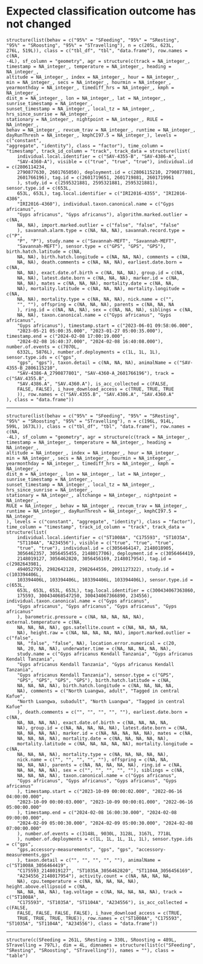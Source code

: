 # Expected classification outcome has not changed

    structure(list(behav = c("95%" = "SFeeding", "95%" = "SResting", 
    "95%" = "SRoosting", "95%" = "STravelling"), n = c(205L, 623L, 
    276L, 519L)), class = c("tbl_df", "tbl", "data.frame"), row.names = c(NA, 
    -4L), sf_column = "geometry", agr = structure(c(track = NA_integer_, 
    timestamp = NA_integer_, temperature = NA_integer_, heading = NA_integer_, 
    altitude = NA_integer_, index = NA_integer_, hour = NA_integer_, 
    min = NA_integer_, secs = NA_integer_, hourmin = NA_integer_, 
    yearmonthday = NA_integer_, timediff_hrs = NA_integer_, kmph = NA_integer_, 
    dist_m = NA_integer_, lon = NA_integer_, lat = NA_integer_, sunrise_timestamp = NA_integer_, 
    sunset_timestamp = NA_integer_, local_tz = NA_integer_, hrs_since_sunrise = NA_integer_, 
    stationary = NA_integer_, nightpoint = NA_integer_, RULE = NA_integer_, 
    behav = NA_integer_, revcum_trav = NA_integer_, runtime = NA_integer_, 
    dayRunThresh = NA_integer_, kmphCI97.5 = NA_integer_), levels = c("constant", 
    "aggregate", "identity"), class = "factor"), time_column = "timestamp", track_id_column = "track", track_data = structure(list(
        individual.local.identifier = c("SAV-4355-B", "SAV-4386-A", 
        "SAV-4360-A"), visible = c("true", "true", "true"), individual.id = c(2806114234, 
        2790877630, 2601765050), deployment.id = c(2806115210, 2790877801, 
        2601766196), tag.id = c(2601719651, 2601719881, 2601719961
        ), study.id = c(2595321881, 2595321881, 2595321881), sensor.type.id = c(653L, 
        653L, 653L), tag.local.identifier = c("IRI2016-4355", "IRI2016-4386", 
        "IRI2016-4360"), individual.taxon.canonical.name = c("Gyps africanus", 
        "Gyps africanus", "Gyps africanus"), algorithm.marked.outlier = c(NA, 
        NA, NA), import.marked.outlier = c("false", "false", "false"
        ), savannah.alarm.type = c(NA, NA, NA), savannah.record.type = c("P", 
        "P", "P"), study.name = c("Savannah-MEFT", "Savannah-MEFT", 
        "Savannah-MEFT"), sensor.type = c("GPS", "GPS", "GPS"), birth.hatch.latitude = c(NA, 
        NA, NA), birth.hatch.longitude = c(NA, NA, NA), comments = c(NA, 
        NA, NA), death.comments = c(NA, NA, NA), earliest.date.born = c(NA, 
        NA, NA), exact.date.of.birth = c(NA, NA, NA), group.id = c(NA, 
        NA, NA), latest.date.born = c(NA, NA, NA), marker.id = c(NA, 
        NA, NA), mates = c(NA, NA, NA), mortality.date = c(NA, NA, 
        NA), mortality.latitude = c(NA, NA, NA), mortality.longitude = c(NA, 
        NA, NA), mortality.type = c(NA, NA, NA), nick.name = c("", 
        "", ""), offspring = c(NA, NA, NA), parents = c(NA, NA, NA
        ), ring.id = c(NA, NA, NA), sex = c(NA, NA, NA), siblings = c(NA, 
        NA, NA), taxon.canonical.name = c("Gyps africanus", "Gyps africanus", 
        "Gyps africanus"), timestamp.start = c("2023-06-01 09:58:06.000", 
        "2023-05-21 05:00:35.000", "2023-01-27 05:00:35.000"), timestamp.end = c("2024-02-08 17:00:19.000", 
        "2024-02-08 16:40:37.000", "2024-02-08 16:40:08.000"), number.of.events = c(7070L, 
        6332L, 5876L), number.of.deployments = c(1L, 1L, 1L), sensor.type.ids = c("gps", 
        "gps", "gps"), taxon.detail = c(NA, NA, NA), animalName = c("SAV-4355-B_2806115210", 
        "SAV-4386-A_2790877801", "SAV-4360-A_2601766196"), track = c("SAV.4355.B", 
        "SAV.4386.A", "SAV.4360.A"), is_acc_collected = c(FALSE, 
        FALSE, FALSE), i_have_download_access = c(TRUE, TRUE, TRUE
        )), row.names = c("SAV.4355.B", "SAV.4386.A", "SAV.4360.A"
    ), class = "data.frame"))

---

    structure(list(behav = c("95%" = "SFeeding", "95%" = "SResting", 
    "95%" = "SRoosting", "95%" = "STravelling"), n = c(196L, 914L, 
    599L, 1673L)), class = c("tbl_df", "tbl", "data.frame"), row.names = c(NA, 
    -4L), sf_column = "geometry", agr = structure(c(track = NA_integer_, 
    timestamp = NA_integer_, temperature = NA_integer_, heading = NA_integer_, 
    altitude = NA_integer_, index = NA_integer_, hour = NA_integer_, 
    min = NA_integer_, secs = NA_integer_, hourmin = NA_integer_, 
    yearmonthday = NA_integer_, timediff_hrs = NA_integer_, kmph = NA_integer_, 
    dist_m = NA_integer_, lon = NA_integer_, lat = NA_integer_, sunrise_timestamp = NA_integer_, 
    sunset_timestamp = NA_integer_, local_tz = NA_integer_, hrs_since_sunrise = NA_integer_, 
    stationary = NA_integer_, altchange = NA_integer_, nightpoint = NA_integer_, 
    RULE = NA_integer_, behav = NA_integer_, revcum_trav = NA_integer_, 
    runtime = NA_integer_, dayRunThresh = NA_integer_, kmphCI97.5 = NA_integer_
    ), levels = c("constant", "aggregate", "identity"), class = "factor"), time_column = "timestamp", track_id_column = "track", track_data = structure(list(
        individual.local.identifier = c("ST1008A", "C175593", "ST1035A", 
        "ST1104A", "A234556"), visible = c("true", "true", "true", 
        "true", "true"), individual.id = c(3056464147, 2148018905, 
        3056462357, 3056455455, 2148017706), deployment.id = c(3056464419, 
        2148019127, 3056462820, 3056456169, 2148017954), tag.id = c(2982643981, 
        494052793, 2982642128, 2982644556, 2091127322), study.id = c(103394406L, 
        103394406L, 103394406L, 103394406L, 103394406L), sensor.type.id = c(653L, 
        653L, 653L, 653L, 653L), tag.local.identifier = c(300434067363860, 
        175593, 300434068547250, 300434067366890, 234556), individual.taxon.canonical.name = c("Gyps africanus", 
        "Gyps africanus", "Gyps africanus", "Gyps africanus", "Gyps africanus"
        ), barometric.pressure = c(NA, NA, NA, NA, NA), external.temperature = c(NA, 
        NA, NA, NA, NA), gps.satellite.count = c(NA, NA, NA, NA, 
        NA), height.raw = c(NA, NA, NA, NA, NA), import.marked.outlier = c("false", 
        NA, "false", "false", NA), location.error.numerical = c(20, 
        NA, 20, NA, NA), underwater.time = c(NA, NA, NA, NA, NA), 
        study.name = c("Gyps africanus Kendall Tanzania", "Gyps africanus Kendall Tanzania", 
        "Gyps africanus Kendall Tanzania", "Gyps africanus Kendall Tanzania", 
        "Gyps africanus Kendall Tanzania"), sensor.type = c("GPS", 
        "GPS", "GPS", "GPS", "GPS"), birth.hatch.latitude = c(NA, 
        NA, NA, NA, NA), birth.hatch.longitude = c(NA, NA, NA, NA, 
        NA), comments = c("North Luangwa, adult", "Tagged in central Kafue", 
        "North Luangwa, subadult", "North Luangwa", "Tagged in central Kafue"
        ), death.comments = c("", "", "", "", ""), earliest.date.born = c(NA, 
        NA, NA, NA, NA), exact.date.of.birth = c(NA, NA, NA, NA, 
        NA), group.id = c(NA, NA, NA, NA, NA), latest.date.born = c(NA, 
        NA, NA, NA, NA), marker.id = c(NA, NA, NA, NA, NA), mates = c(NA, 
        NA, NA, NA, NA), mortality.date = c(NA, NA, NA, NA, NA), 
        mortality.latitude = c(NA, NA, NA, NA, NA), mortality.longitude = c(NA, 
        NA, NA, NA, NA), mortality.type = c(NA, NA, NA, NA, NA), 
        nick.name = c("", "", "", "", ""), offspring = c(NA, NA, 
        NA, NA, NA), parents = c(NA, NA, NA, NA, NA), ring.id = c(NA, 
        NA, NA, NA, NA), sex = c("", "", "", "", ""), siblings = c(NA, 
        NA, NA, NA, NA), taxon.canonical.name = c("Gyps africanus", 
        "Gyps africanus", "Gyps africanus", "Gyps africanus", "Gyps africanus"
        ), timestamp.start = c("2023-10-09 00:00:02.000", "2022-06-16 04:00:00.000", 
        "2023-10-09 00:00:03.000", "2023-10-09 00:00:01.000", "2022-06-16 05:00:00.000"
        ), timestamp.end = c("2024-02-08 16:00:30.000", "2024-02-08 09:00:00.000", 
        "2024-02-09 05:00:30.000", "2024-02-09 05:00:30.000", "2024-02-08 07:00:00.000"
        ), number.of.events = c(3148L, 9030L, 3128L, 3167L, 7718L
        ), number.of.deployments = c(1L, 1L, 1L, 1L, 1L), sensor.type.ids = c("gps", 
        "gps,accessory-measurements", "gps", "gps", "accessory-measurements,gps"
        ), taxon.detail = c("", "", "", "", ""), animalName = c("ST1008A_3056464419", 
        "C175593_2148019127", "ST1035A_3056462820", "ST1104A_3056456169", 
        "A234556_2148017954"), activity.count = c(NA, NA, NA, NA, 
        NA), cpu.temperature = c(NA, NA, NA, NA, NA), height.above.ellipsoid = c(NA, 
        NA, NA, NA, NA), tag.voltage = c(NA, NA, NA, NA, NA), track = c("ST1008A", 
        "C175593", "ST1035A", "ST1104A", "A234556"), is_acc_collected = c(FALSE, 
        FALSE, FALSE, FALSE, FALSE), i_have_download_access = c(TRUE, 
        TRUE, TRUE, TRUE, TRUE)), row.names = c("ST1008A", "C175593", 
    "ST1035A", "ST1104A", "A234556"), class = "data.frame"))

---

    structure(c(SFeeding = 261L, SResting = 330L, SRoosting = 489L, 
    STravelling = 797L), dim = 4L, dimnames = structure(list(c("SFeeding", 
    "SResting", "SRoosting", "STravelling")), names = ""), class = "table")

